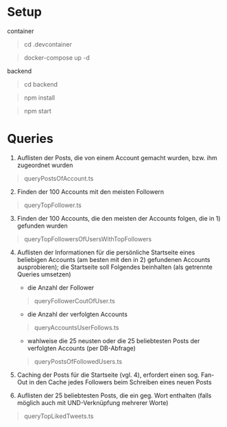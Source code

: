 # Setup
container
>cd .devcontainer

>docker-compose up -d


backend
>cd backend

>npm install

>npm start



# Queries
1. Auflisten der Posts, die von einem Account gemacht wurden, bzw. ihm zugeordnet wurden
> queryPostsOfAccount.ts

2. Finden der 100 Accounts mit den meisten Followern
> queryTopFollower.ts

3. Finden der 100 Accounts, die den meisten der Accounts folgen, die in 1) gefunden wurden
> queryTopFollowersOfUsersWithTopFollowers

4. Auflisten der Informationen für die persönliche Startseite eines beliebigen Accounts (am besten mit den in 2) gefundenen Accounts ausprobieren); die Startseite soll Folgendes beinhalten (als getrennte Queries umsetzen)

    * die Anzahl der Follower
    > queryFollowerCoutOfUser.ts

    * die Anzahl der verfolgten Accounts
    > queryAccountsUserFollows.ts

    * wahlweise die 25 neusten oder die 25 beliebtesten Posts der verfolgten Accounts (per DB-Abfrage)
    > queryPostsOfFollowedUsers.ts

5. Caching der Posts für die Startseite (vgl. 4), erfordert einen sog. Fan-Out in den Cache jedes Followers beim Schreiben eines neuen Posts
> 

6. Auflisten der 25 beliebtesten Posts, die ein geg. Wort enthalten (falls möglich auch mit UND-Verknüpfung mehrerer Worte)
> queryTopLikedTweets.ts
